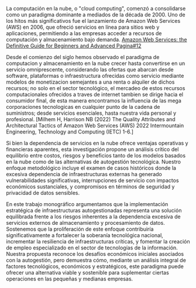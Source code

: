 
La computación en la nube, o "cloud computing", comenzó a consolidarse como un paradigma dominante a mediados de la década de 2000. Uno de los hitos más significativos fue el lanzamiento de Amazon Web Services (AWS) en 2006, que ofreció servicios en línea para sitios web y aplicaciones, permitiendo a las empresas acceder a recursos de computación y almacenamiento bajo demanda. [Amazon Web Services: the Definitive Guide for Beginners and Advanced Pagina#12](https://books.google.com.do/books?hl=en&lr=&id=rQbgEAAAQBAJ&oi=fnd&pg=PP1&dq=+launch+of+amazon+aws+in+2006&ots=gh90r2Zv_X&sig=uoiDmiQgfbMGoSKfpEoUVHwqLjY&redir_esc=y#v=onepage&q=launch%20of%20amazon%20aws%20in%202006&f=false)

Desde el comienzo del siglo hemos observado el paradigma de computacion y almacenamiento en la nube crecer hasta convertirse en un servicio omniprescente, considerando las ofertas que abarcan desde software, plataformas o infraestructura ofrecidas como servicio mediante modelos de monetizacion semejantes a una renta o alquiler de dichos recursos; no solo en el sector tecnológico, el mercadeo de estos recursos computacionales ofrecidos a traves de internet tambien se dirige hacia el consumidor final, de esta manera encontramos la influencia de las mega corporaciones tecnologicas en cualquier punto de la cadena de suministros; desde servicios esenciales, hasta nuestra vida personal y profesional. [Milhem H, Harrison NB (2022) The Quality Attributes and Architectural Tactics of Amazon Web Services (AWS) 2022 Intermountain Engineering, Technology and Computing (IETC) 1-6.]

Si bien la dependencia de servicios en la nube ofrece ventajas operativas y financieras aparentes, esta investigación propone un análisis crítico del equilibrio entre costos, riesgos y beneficios tanto de los modelos basados en la nube como de las alternativas de autogestión tecnológica. Nuestro enfoque metodológico incluye el examen de casos históricos donde la excesiva dependencia de infraestructuras externas ha generado vulnerabilidades significativas, interrupciones de servicio con impactos económicos sustanciales, y compromisos en términos de seguridad y privacidad de datos sensibles.

En este trabajo monográfico argumentamos que la implementación estratégica de infraestructuras autogestionadas representa una solución equilibrada frente a los riesgos inherentes a la dependencia excesiva de servicios externos de almacenamiento y procesamiento de datos. Sostenemos que la proliferación de este enfoque contribuiría significativamente a fortalecer la soberanía tecnológica nacional, incrementar la resiliencia de infraestructuras críticas, y fomentar la creación de empleo especializado en el sector de tecnologías de la información. Nuestra propuesta reconoce los desafíos económicos iniciales asociados con la autogestión, pero demuestra cómo, mediante un análisis integral de factores tecnológicos, económicos y estratégicos, este paradigma puede ofrecer una alternativa viable y sostenible para suplementar ciertas operaciones en las pequeñas y medianas empresas.